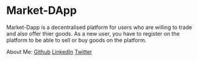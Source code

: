 # Market-DApp
 
Market-Dapp is a decentralised platform for users who are willing to trade and also offer thier goods. As a new user, you have to register on the platform to be able to sell or buy goods on the platform.

About Me:
[Github](https://github.com/Sam-Devs)
[LinkedIn](https://github.com/Sam-Devs)
[Twitter](https://twitter.com/i_SamAyorinde)
